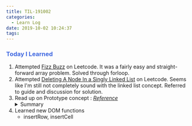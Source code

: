 ```yaml
---
title: TIL-191002
categories:
  - Learn Log
date: 2019-10-02 10:24:37
tags:
---
```


### <span style="color:royalblue"> Today I Learned

<!-- more -->

1. Attempted [Fizz Buzz](https://leetcode.com/problems/fizz-buzz) on Leetcode. It was a fairly easy and straight-forward array problem. Solved through forloop.
2. Attempted [Deleting A Node In a Singly Linked List]() on Leetcode. Seems like I'm still not completely sound with the linked list concept. Referred to guide and discussion for solution.
3. Read up on Prototype concept : _[Reference](https://medium.com/better-programming/prototypes-in-javascript-5bba2990e04b)_
   <details>
   <summary>Summary</summary>
       <p><ul>
       <li/> Prototype object of the constructor function is shared among all the objects created using the constructor function.
       <li/> Problem with the constructor function: Every object has its own instance of the function
       <li/> Problem with the prototype: Modifying a property using one object reflects the other object also
       </ul>
       <img src="https://miro.medium.com/max/1426/1*hu8YzhAHRAt50Vt5eY5BqQ.png">
       </p>
   </details>
4. Learned new DOM functions
   - insertRow, insertCell
